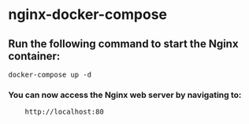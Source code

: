 # nginx-docker-compose

## Run the following command to start the Nginx container:
<pre>
docker-compose up -d
</pre>

### You can now access the Nginx web server by navigating to:
<pre>
    http://localhost:80
</pre>
